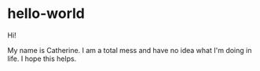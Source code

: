 # hello-world

Hi!

My name is Catherine. I am a total mess and have no idea what I'm doing in life. I hope this helps. 
